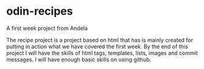 # odin-recipes
A first week project from Andela

The recipe project is a project based on html that has is mainly created for putting in action what we have covered the first week.
By the end of this project I will have the skills of html tags, templates, lists, images and commit messages.
I will have enough basic skills on using github.  